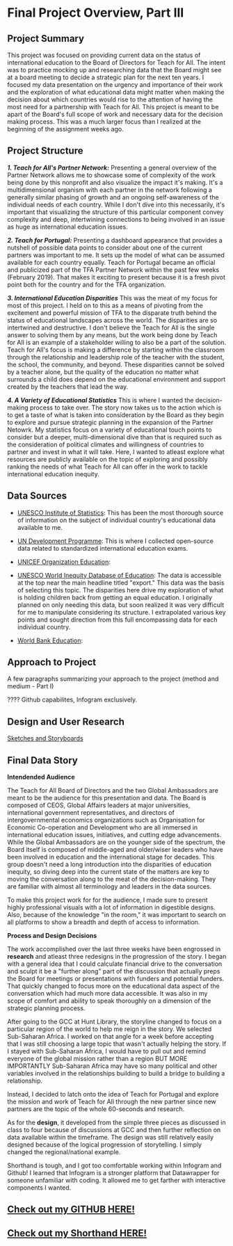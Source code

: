 # Final Project Overview, Part III

## Project Summary
This project was focused on providing current data on the status of international education to the Board of Directors for Teach for All. The intent was to practice mocking up and researching data that the Board might see at a board meeting to decide a strategic plan for the next ten years. I focused my data presentation on the urgency and importance of their work and the exploration of what educational data might matter when making the decision about which countries would rise to the attention of having the most need for a partnership with Teach for All. This project is meant to be apart of the Board's full scope of work and necessary data for the decision making process. This was a much larger focus than I realized at the beginning of the assignment weeks ago. 

## Project Structure

**_1. Teach for All's Partner Network:_** Presenting a general overview of the Partner Network allows me to showcase some of complexity of the work being done by this nonprofit and also visualize the impact it's making. It's a multidimensional organism with each partner in the network following a generally similar phasing of growth and an ongoing self-awareness of the individual needs of each country. While I don't dive into this necessarily, it's important that visualizing the structure of this particular component convey complexity and deep, intertwining connections to being involved in an issue as huge as international education issues.

**_2. Teach for Portugal:_** Presenting a dashboard appearance that provides a nutshell of possible data points to consider about one of the current partners was important to me. It sets up the model of what can be assumed available for each country equally. Teach for Portugal became an official and publicized part of the TFA Partner Network within the past few weeks (February 2019). That makes it exciting to present because it is a fresh pivot point both for the country and for the TFA organization.

**_3. International Education Disparities_** This was the meat of my focus for most of this project. I held on to this as a means of pivoting from the excitement and powerful mission of TFA to the disparate truth behind the status of educational landscapes across the world. The disparities are so intertwined and destructive. I don't believe the Teach for All is the single answer to solving them by any means, but the work being done by Teach for All is an example of a stakeholder willing to also be a part of the solution. Teach for All's focus is making a difference by starting within the classroom through the relationship and leadership role of the teacher with the student, the school, the community, and beyond. These disparities cannot be solved by a teacher alone, but the quality of the education no matter what surrounds a child does depend on the educational environment and support created by the teachers that lead the way.

**_4. A Variety of Educational Statistics_** This is where I wanted the decision-making process to take over. The story now takes us to the action which is to get a taste of what is taken into consideration by the Board as they begin to explore and pursue strategic planning in the expansion of the Partner Netowrk. My statistics focus on a variety of educational touch points to consider but a deeper, multi-dimensional dive than that is required such as the consideration of political climates and willingness of countries to partner and invest in what it will take. Here, I wanted to atleast explore what resources are publicly available on the topic of exploring and possibly ranking the needs of what Teach for All can offer in the work to tackle international education inequity.

## Data Sources 

  * [UNESCO Institute of Statistics](): This has been the most thorough source of information on the subject of individual country's educational data available to me.
  
  * [UN Development Programme](): This is where I collected open-source data related to standardized international education exams. 
  
  * [UNICEF Organization Education](): 
  
  * [UNESCO World Inequity Database of Education](https://www.education-inequalities.org/indicators/edu4#?sort=mean&dimension=sex&group=all&age_group=edu4_2024&countries=all): The data is accessible at the top near the main headline titled "export." This data was the basis of selecting this topic. The disparities here drive my exploration of what is holding children back from getting an equal education. I originally planned on only needing this data, but soon realized it was very difficult for me to manipulate considering its structure. I extrapolated various key points and sought direction from this full encompassing data for each individual country. 
  
  * [World Bank Education](): 

## Approach to Project

A few paragraphs summarizing your approach to the project (method and medium - Part I)

???? Github capabilites, Infogram exclusively.

## Design and User Research

[Sketches and Storyboards](final_project_part2_NinaChavez.md)

## Final Data Story

**Intendended Audience**

The Teach for All Board of Directors and the two Global Ambassadors are meant to be the audience for this presentation and data. The Board is composed of CEOS, Global Affairs leaders at major universities, international government representatives, and directors of intergovernmental economics organizations such as Organisation for Economic Co-operation and Development who are all immersed in international education issues, initiatives, and cutting edge advancements. While the Global Ambassadors are on the younger side of the spectrum, the Board itself is composed of middle-aged and older/wiser leaders who have been involved in education and the international stage for decades. This group doesn't need a long introduction into the disparities of education inequity, so diving deep into the current state of the matters are key to moving the conversation along to the meat of the decision-making. They are familiar with almost all terminology and leaders in the data sources.

To make this project work for for the audience, I made sure to present highly professional visuals with a lot of information in digestible designs. Also, because of the knowledge "in the room," it was important to search on all platforms to show a breadth and depth of access to information. 

**Process and Design Decisions**

The work accomplished over the last three weeks have been engrossed in **research** and atleast three redesigns in the progression of the story. I began with a general idea that I could calculate financial drive to the conversation and sculpt it be a "further along" part of the discussion that actually preps the Board for meetings or presentations with funders and potential funders. That quickly changed to focus more on the educational data aspect of the conversation which had much more data accessible. It was also in my scope of comfort and ability to speak thoroughly on a dimension of the strategic planning process. 

After going to the GCC at Hunt Library, the storyline changed to focus on a particular region of the world to help me reign in the story. We selected Sub-Saharan Africa. I worked on that angle for a week before accepting that I was still choosing a large topic that wasn't actually helping the story. If I stayed with Sub-Saharan Africa, I would have to pull out and remind everyone of the global mission rather than a region BUT MORE IMPORTANTLY Sub-Saharan Africa may have so many political and other variables involved in the relationships building to build a bridge to building a relationship. 

Instead, I decided to latch onto the idea of Teach for Portugal and explore the mission and work of Teach for All through the new partner since new partners are the topic of the whole 60-seconds and research. 

As for the **design**, it developed from the simple three pieces as discussed in class to four because of discussions at GCC and then further reflection on data available within the timeframe. The design was still relatively easily designed because of the logical progression of storytelling. I simply changed the regional/national example.

Shorthand is tough, and I got too comfortable working within Infogram and Github! I learned that Infogram is a stronger platform that Datawrapper for someone unfamiliar with coding. It allowed me to get farther with interactive components I wanted.

## [Check out my GITHUB HERE!](https://atchavez888.github.io/Nina-Chavez/)

## [Check out my Shorthand HERE!]()
